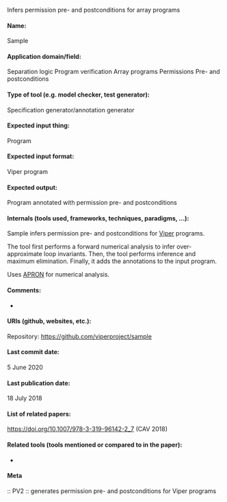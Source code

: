 Infers permission pre- and postconditions for array programs

#### Name:
Sample

#### Application domain/field:
Separation logic
Program verification
Array programs
Permissions
Pre- and postconditions

#### Type of tool (e.g. model checker, test generator):
Specification generator/annotation generator

#### Expected input thing:
Program

#### Expected input format:
Viper program

#### Expected output:
Program annotated with permission pre- and postconditions

#### Internals (tools used, frameworks, techniques, paradigms, ...):
Sample infers permission pre- and postconditions for [Viper](Frameworks/Viper.md) programs.

The tool first performs a forward numerical analysis to infer over-approximate loop invariants. Then, the tool performs inference and maximum elimination. Finally, it adds the annotations to the input program.

Uses [APRON](Libraries/APRON.md) for numerical analysis.

#### Comments:
-

#### URIs (github, websites, etc.):
Repository: https://github.com/viperproject/sample

#### Last commit date:
5 June 2020

#### Last publication date:
18 July 2018

#### List of related papers:
https://doi.org/10.1007/978-3-319-96142-2_7 (CAV 2018)

#### Related tools (tools mentioned or compared to in the paper):
-

#### Meta
:: PV2 :: generates permission pre- and postconditions for Viper programs